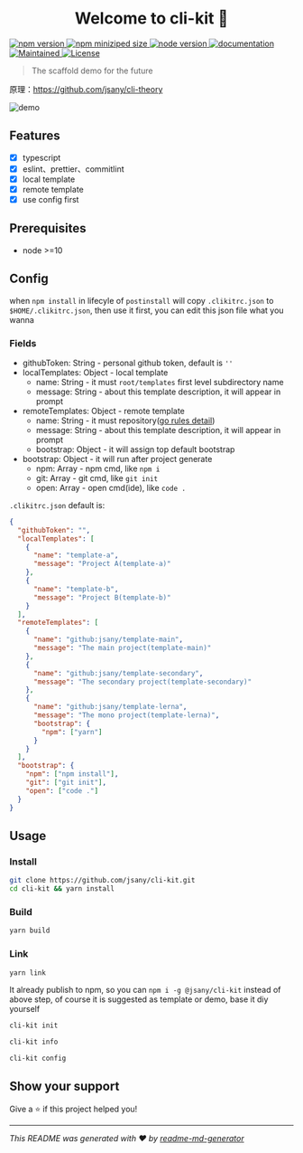 <h1 align="center">Welcome to cli-kit 👋</h1>
<p>
  <a href="https://www.npmjs.com/package/@jsany/cli-kit" target="_blank">
    <img alt="npm version" src="https://img.shields.io/npm/v/@jsany/cli-kit/latest?logo=npm&style=flat-square" />
  </a>
  <a href="https://www.npmjs.com/package/@jsany/cli-kit" target="_blank">
    <img alt="npm miniziped size" src="https://img.shields.io/bundlephobia/minzip/@jsany/cli-kit/latest?logo=npm&style=flat-square" />
  </a>
  <a href="https://www.npmjs.com/package/@jsany/cli-kit" target="_blank">
    <img alt="node version" src="https://img.shields.io/node/v/@jsany/cli-kit?color=blue&style=flat-square" />
  </a>
  <a href="https://github.com/jsany/cli-kit#readme" target="_blank">
    <img alt="documentation" src="https://img.shields.io/badge/documentation-yes-brightgreen.svg?style=flat-square" />
  </a>
  <a href="https://github.com/jsany/cli-kit/graphs/commit-activity" target="_blank">
    <img alt="Maintained" src="https://img.shields.io/badge/Maintained%3F-yes-green.svg?style=flat-square" />
  </a>
  <a href="https://github.com/jsany/cli-kit/blob/main/LICENSE" target="_blank">
    <img alt="License" src="https://img.shields.io/badge/License-MIT-yellow.svg?style=flat-square" />
  </a>
</p>

> The scaffold demo for the future

原理：<https://github.com/jsany/cli-theory>

![demo](./snapshots/demo.gif)

## Features

- [x] typescript
- [x] eslint、prettier、commitlint
- [x] local template
- [x] remote template
- [x] use config first

## Prerequisites

- node >=10

## Config

when `npm install` in lifecyle of `postinstall` will copy `.clikitrc.json` to `$HOME/.clikitrc.json`, then use it first, you can edit this json file what you wanna

### Fields

- githubToken: String - personal github token, default is `''`
- localTemplates: Object - local template
  - name: String - it must `root/templates` first level subdirectory name
  - message: String - about this template description, it will appear in prompt
- remoteTemplates: Object - remote template
  - name: String - it must repository([go rules detail](https://www.npmjs.com/package/download-git-repo#repository))
  - message: String - about this template description, it will appear in prompt
  - bootstrap: Object - it will assign top default bootstrap
- bootstrap: Object - it will run after project generate
  - npm: Array - npm cmd, like `npm i`
  - git: Array - git cmd, like `git init`
  - open: Array - open cmd(ide), like `code .`

`.clikitrc.json` default is:

```json
{
  "githubToken": "",
  "localTemplates": [
    {
      "name": "template-a",
      "message": "Project A(template-a)"
    },
    {
      "name": "template-b",
      "message": "Project B(template-b)"
    }
  ],
  "remoteTemplates": [
    {
      "name": "github:jsany/template-main",
      "message": "The main project(template-main)"
    },
    {
      "name": "github:jsany/template-secondary",
      "message": "The secondary project(template-secondary)"
    },
    {
      "name": "github:jsany/template-lerna",
      "message": "The mono project(template-lerna)",
      "bootstrap": {
        "npm": ["yarn"]
      }
    }
  ],
  "bootstrap": {
    "npm": ["npm install"],
    "git": ["git init"],
    "open": ["code ."]
  }
}

```

## Usage

### Install

```sh
git clone https://github.com/jsany/cli-kit.git
cd cli-kit && yarn install
```

### Build

```sh
yarn build
```

### Link

```sh
yarn link
```

It already publish to npm, so you can `npm i -g @jsany/cli-kit` instead of above step, of course it is suggested as template or demo, base it diy yourself

```sh
cli-kit init
```

```sh
cli-kit info
```

```sh
cli-kit config
```

## Show your support

Give a ⭐️ if this project helped you!

***
_This README was generated with ❤️ by [readme-md-generator](https://github.com/kefranabg/readme-md-generator)_
